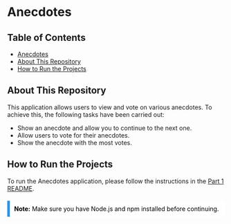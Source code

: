 # Anecdotes

## Table of Contents

- [Anecdotes](#anecdotes)
- [About This Repository](#about-this-repository)
- [How to Run the Projects](#how-to-run-the-projects)

## About This Repository

This application allows users to view and vote on various anecdotes. To achieve this, the following tasks have been carried out:

- Show an anecdote and allow you to continue to the next one.
- Allow users to vote for their anecdotes.
- Show the anecdote with the most votes.

## How to Run the Projects

To run the Anecdotes application, please follow the instructions in the [Part 1 README](../README.md#how-to-run-the-projects).

<div style="background-color: #ffffff; border-left: 6px solid #2196F3; padding: 10px; color: #000000; margin: 20px 0;">
  <strong>Note:</strong> Make sure you have Node.js and npm installed before continuing.
</div>